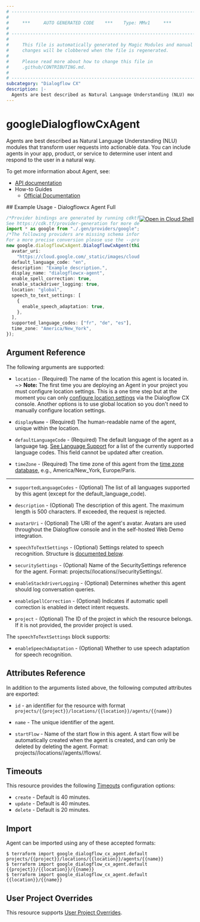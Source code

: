 ```yaml
---
# ----------------------------------------------------------------------------
#
#     ***     AUTO GENERATED CODE    ***    Type: MMv1     ***
#
# ----------------------------------------------------------------------------
#
#     This file is automatically generated by Magic Modules and manual
#     changes will be clobbered when the file is regenerated.
#
#     Please read more about how to change this file in
#     .github/CONTRIBUTING.md.
#
# ----------------------------------------------------------------------------
subcategory: "Dialogflow CX"
description: |-
  Agents are best described as Natural Language Understanding (NLU) modules that transform user requests into actionable data.
---
```


# googleDialogflowCxAgent

Agents are best described as Natural Language Understanding (NLU) modules that transform user requests into actionable data. You can include agents in your app, product, or service to determine user intent and respond to the user in a natural way.

To get more information about Agent, see:

* [API documentation](https://cloud.google.com/dialogflow/cx/docs/reference/rest/v3/projects.locations.agents)
* How-to Guides
  * [Official Documentation](https://cloud.google.com/dialogflow/cx/docs)

<div class = "oics-button" style="float: right; margin: 0 0 -15px">
  <a href="https://console.cloud.google.com/cloudshell/open?cloudshell_git_repo=https%3A%2F%2Fgithub.com%2Fterraform-google-modules%2Fdocs-examples.git&cloudshell_working_dir=dialogflowcx_agent_full&cloudshell_image=gcr.io%2Fgraphite-cloud-shell-images%2Fterraform%3Alatest&open_in_editor=main.tf&cloudshell_print=.%2Fmotd&cloudshell_tutorial=.%2Ftutorial.md" target="_blank">
    <img alt="Open in Cloud Shell" src="//gstatic.com/cloudssh/images/open-btn.svg" style="max-height: 44px; margin: 32px auto; max-width: 100%;">
  </a>
</div>
## Example Usage - Dialogflowcx Agent Full

```typescript
/*Provider bindings are generated by running cdktf get.
See https://cdk.tf/provider-generation for more details.*/
import * as google from "./.gen/providers/google";
/*The following providers are missing schema information and might need manual adjustments to synthesize correctly: google.
For a more precise conversion please use the --provider flag in convert.*/
new google.dialogflowCxAgent.DialogflowCxAgent(this, "full_agent", {
  avatar_uri:
    "https://cloud.google.com/_static/images/cloud/icons/favicons/onecloud/super_cloud.png",
  default_language_code: "en",
  description: "Example description.",
  display_name: "dialogflowcx-agent",
  enable_spell_correction: true,
  enable_stackdriver_logging: true,
  location: "global",
  speech_to_text_settings: [
    {
      enable_speech_adaptation: true,
    },
  ],
  supported_language_codes: ["fr", "de", "es"],
  time_zone: "America/New_York",
});

```

## Argument Reference

The following arguments are supported:

*   `location` -
    (Required)
    The name of the location this agent is located in.
    \~> **Note:** The first time you are deploying an Agent in your project you must configure location settings.
    This is a one time step but at the moment you can only [configure location settings](https://cloud.google.com/dialogflow/cx/docs/concept/region#location-settings) via the Dialogflow CX console.
    Another options is to use global location so you don't need to manually configure location settings.

*   `displayName` -
    (Required)
    The human-readable name of the agent, unique within the location.

*   `defaultLanguageCode` -
    (Required)
    The default language of the agent as a language tag. [See Language Support](https://cloud.google.com/dialogflow/cx/docs/reference/language)
    for a list of the currently supported language codes. This field cannot be updated after creation.

*   `timeZone` -
    (Required)
    The time zone of this agent from the [time zone database](https://www.iana.org/time-zones), e.g., America/New\_York,
    Europe/Paris.

***

*   `supportedLanguageCodes` -
    (Optional)
    The list of all languages supported by this agent (except for the default\_language\_code).

*   `description` -
    (Optional)
    The description of this agent. The maximum length is 500 characters. If exceeded, the request is rejected.

*   `avatarUri` -
    (Optional)
    The URI of the agent's avatar. Avatars are used throughout the Dialogflow console and in the self-hosted Web Demo integration.

*   `speechToTextSettings` -
    (Optional)
    Settings related to speech recognition.
    Structure is [documented below](#nested_speech_to_text_settings).

*   `securitySettings` -
    (Optional)
    Name of the SecuritySettings reference for the agent. Format: projects/<Project ID>/locations/<Location ID>/securitySettings/<Security Settings ID>.

*   `enableStackdriverLogging` -
    (Optional)
    Determines whether this agent should log conversation queries.

*   `enableSpellCorrection` -
    (Optional)
    Indicates if automatic spell correction is enabled in detect intent requests.

*   `project` - (Optional) The ID of the project in which the resource belongs.
    If it is not provided, the provider project is used.

<a name="nested_speech_to_text_settings"></a>The `speechToTextSettings` block supports:

* `enableSpeechAdaptation` -
  (Optional)
  Whether to use speech adaptation for speech recognition.

## Attributes Reference

In addition to the arguments listed above, the following computed attributes are exported:

*   `id` - an identifier for the resource with format `projects/{{project}}/locations/{{location}}/agents/{{name}}`

*   `name` -
    The unique identifier of the agent.

*   `startFlow` -
    Name of the start flow in this agent. A start flow will be automatically created when the agent is created, and can only be deleted by deleting the agent. Format: projects/<Project ID>/locations/<Location ID>/agents/<Agent ID>/flows/<Flow ID>.

## Timeouts

This resource provides the following
[Timeouts](https://developer.hashicorp.com/terraform/plugin/sdkv2/resources/retries-and-customizable-timeouts) configuration options:

* `create` - Default is 40 minutes.
* `update` - Default is 40 minutes.
* `delete` - Default is 20 minutes.

## Import

Agent can be imported using any of these accepted formats:

```console
$ terraform import google_dialogflow_cx_agent.default projects/{{project}}/locations/{{location}}/agents/{{name}}
$ terraform import google_dialogflow_cx_agent.default {{project}}/{{location}}/{{name}}
$ terraform import google_dialogflow_cx_agent.default {{location}}/{{name}}
```

## User Project Overrides

This resource supports [User Project Overrides](https://registry.terraform.io/providers/hashicorp/google/latest/docs/guides/provider_reference#user_project_override).
